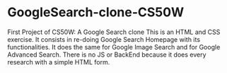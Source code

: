 # GoogleSearch-clone-CS50W
First Project of CS50W: A Google Search clone
This is an HTML and CSS exercise. It consists in re-doing Google Search Homepage with its functionalities. 
It does the same for Google Image Search and for Google Advanced Search.
There is no JS or BackEnd because it does every research with a simple HTML form.
